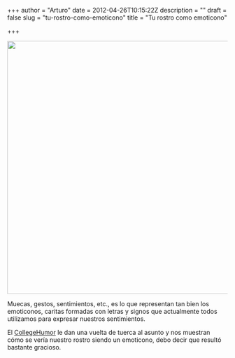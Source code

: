+++
author = "Arturo"
date = 2012-04-26T10:15:22Z
description = ""
draft = false
slug = "tu-rostro-como-emoticono"
title = "Tu rostro como emoticono"

+++

<img class="aligncenter size-full wp-image-627" title="emoticon" src="http://geeksan.com/wp-content/uploads/2012/04/emoticon.jpg" alt="" width="591" height="578" />

Muecas, gestos, sentimientos, etc., es lo que representan tan bien los emoticonos, caritas formadas con letras y signos que actualmente todos utilizamos para expresar nuestros sentimientos.

El <a href="http://www.collegehumor.com/article/6630800/what-you-text-vs-what-i-see">CollegeHumor</a> le dan una vuelta de tuerca al asunto y nos muestran cómo se vería nuestro rostro siendo un emoticono, debo decir que resultó bastante gracioso.